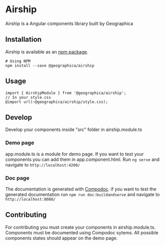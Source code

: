 # Airship

Airship is a Angular components library built by Geographica

## Installation

Airship is available as an [npm package](https://www.npmjs.com/package/@geographica/airship).
```
# Using NPM
npm install --save @geographica/airship
```

## Usage

```
import { AirshipModule } from '@geographica/airship';
// In your style.css
@import url(~@geographica/airship/style.css);
```

## Develop

Develop your components inside "src" folder in airship.module.ts

### Demo page

app.module.ts is a module for demo page. If you want to test your components you can add them in app.component.html.
Run `ng serve` and navigate to `http://localhost:4200/`

### Doc page

The documentation is generated with [Compodoc](https://compodoc.github.io/website/guides/getting-started.html). if you want to test the generated documentation run `npm run doc:buildandserve` and navigate to `http://localhost:8080/`

## Contributing

For contributing you must create your components in airship.module.ts. Components must be documented using Compodoc sytems. All possible components states should appear on the demo page.
